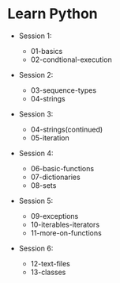 # Learn Python

* Session 1:
    - 01-basics
    - 02-condtional-execution

* Session 2:
    - 03-sequence-types
    - 04-strings

* Session 3:
    - 04-strings(continued)
    - 05-iteration

* Session 4:
  - 06-basic-functions
  - 07-dictionaries
  - 08-sets

* Session 5:
  - 09-exceptions
  - 10-iterables-iterators
  - 11-more-on-functions
 
* Session 6:
  - 12-text-files
  - 13-classes
